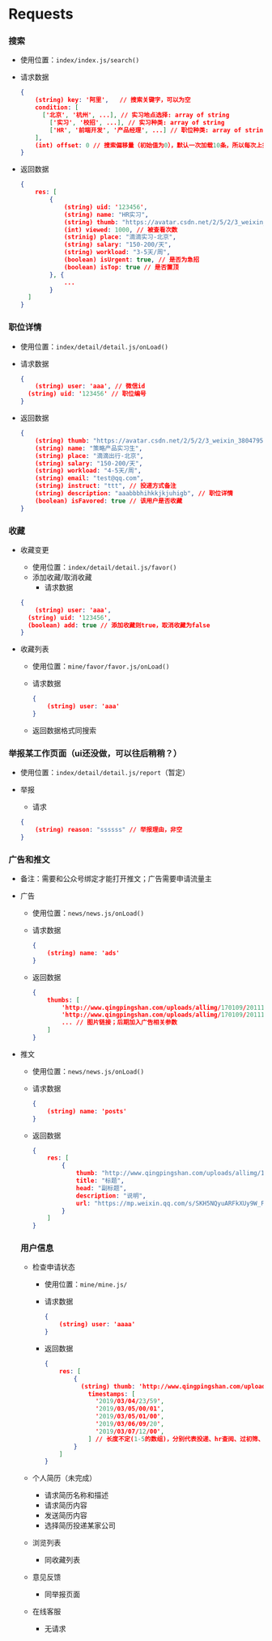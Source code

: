 # Requests

### 搜索

- 使用位置：`index/index.js/search()`

- 请求数据

  ```json
  {
      (string) key: '阿里',	// 搜索关键字，可以为空
      condition: [
  		['北京', '杭州', ...], // 实习地点选择: array of string
          ['实习', '校招', ...], // 实习种类: array of string
          ['HR', '前端开发', '产品经理', ...] // 职位种类: array of string
      ],
      (int) offset: 0 // 搜索偏移量（初始值为0），默认一次加载10条，所以每次上拉刷新会增加10
  }
  ```

- 返回数据

  ```json
  {
      res: [
          {
              (string) uid: '123456',
              (string) name: "HR实习",
              (string) thumb: "https://avatar.csdn.net/2/5/2/3_weixin_38047955.jpg",
              (int) viewed: 1000, // 被查看次数
              (strinig) place: "滴滴实习-北京",
              (string) salary: "150-200/天",
              (string) workload: "3-5天/周",
              (boolean) isUrgent: true, // 是否为急招
              (boolean) isTop: true // 是否置顶
          }, {
              ...
          }
  	]
  }
  ```

### 职位详情

- 使用位置：`index/detail/detail.js/onLoad()`

- 请求数据

  ```json
  {
      (string) user: 'aaa', // 微信id
  	(string) uid: '123456' // 职位编号
  }
  ```

- 返回数据

  ```json
  {
      (string) thumb: "https://avatar.csdn.net/2/5/2/3_weixin_38047955.jpg",
      (string) name: "策略产品实习生",
      (string) place: "滴滴出行-北京",
      (string) salary: "150-200/天",
      (string) workload: "4-5天/周",
      (string) email: "test@qq.com",
      (string) instruct: "ttt", // 投递方式备注
      (string) description: "aaabbbhihkkjkjuhigb", // 职位详情
      (boolean) isFavored: true // 该用户是否收藏
  }
  ```

### 收藏

- 收藏变更

  - 使用位置：`index/detail/detail.js/favor()`
  - 添加收藏/取消收藏
    - 请求数据

  ```json
  {
      (string) user: 'aaa',
  	(string) uid: '123456',
  	(boolean) add: true // 添加收藏则true，取消收藏为false
  }
  ```

- 收藏列表

  - 使用位置：`mine/favor/favor.js/onLoad()`

  - 请求数据

    ```json
    {
        (string) user: 'aaa'
    }
    ```

  - 返回数据格式同搜索

### 举报某工作页面（ui还没做，可以往后稍稍？）

- 使用位置：`index/detail/detail.js/report`（暂定）

- 举报

  - 请求

  ```json
  {
      (string) reason: "ssssss" // 举报理由，非空
  }
  ```

### 广告和推文

- 备注：需要和公众号绑定才能打开推文；广告需要申请流量主

- 广告

  - 使用位置：`news/news.js/onLoad()`

  - 请求数据

    ```json
    {
        (string) name: 'ads'
    }
    ```

  - 返回数据

    ```json
    {
        thumbs: [
            'http://www.qingpingshan.com/uploads/allimg/170109/201114K11-1.png',
            'http://www.qingpingshan.com/uploads/allimg/170109/201114K11-1.png',
            ... // 图片链接；后期加入广告相关参数
        ]
    }
    ```

- 推文

  - 使用位置：`news/news.js/onLoad()`

  - 请求数据

    ```json
    {
        (string) name: 'posts'
    }
    ```

  - 返回数据

    ```json
    {
        res: [
            {
                thumb: "http://www.qingpingshan.com/uploads/allimg/170109/201114K11-1.png",
                title: "标题",
                head: "副标题",
                description: "说明",
                url: "https://mp.weixin.qq.com/s/SKH5NQyuARFkXUy9W_FSzw"
            }
        ]
    }
    ```

  ### 用户信息

  - 检查申请状态

    - 使用位置：`mine/mine.js/`

    - 请求数据

      ```json
      {
          (string) user: 'aaaa'
      }
      ```

    - 返回数据

      ```json
      {
          res: [
              {
              	(string) thumb: 'http://www.qingpingshan.com/uploads/allimg/170109/201114K11-1.png', // 公司图片缩略图
                  timestamps: [
          			'2019/03/04/23/59',
              		'2019/03/05/00/01',
              		'2019/03/05/01/00',
              		'2019/03/06/09/20',
              		'2019/03/07/12/00',
                  ] // 长度不定(1-5的数组)，分别代表投递、hr查阅、过初筛、过考核、最终录用时间
              }
          ]
      }
      ```

  - 个人简历（未完成）

    - 请求简历名称和描述
    - 请求简历内容
    - 发送简历内容
    - 选择简历投递某家公司

  - 浏览列表

    - 同收藏列表

  - 意见反馈

    - 同举报页面

  - 在线客服

    - 无请求

  

